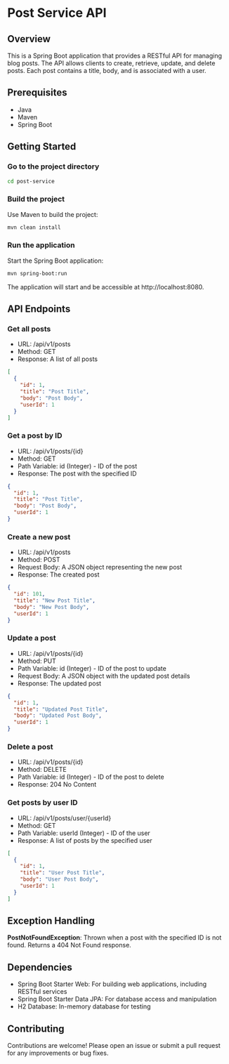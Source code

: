 # Post Service API

## Overview

This is a Spring Boot application that provides a RESTful API for managing blog posts. The API allows clients to create,
retrieve, update, and delete posts. Each post contains a title, body, and is associated with a user.

## Prerequisites

- Java
- Maven
- Spring Boot

## Getting Started

### Go to the project directory

```bash
cd post-service
```

### Build the project

Use Maven to build the project:

```bash
mvn clean install
```

### Run the application

Start the Spring Boot application:

```bash
mvn spring-boot:run
```

The application will start and be accessible at http://localhost:8080.

## API Endpoints

### Get all posts

- URL: /api/v1/posts
- Method: GET
- Response: A list of all posts

```json
[
  {
    "id": 1,
    "title": "Post Title",
    "body": "Post Body",
    "userId": 1
  }
]
```

### Get a post by ID

- URL: /api/v1/posts/{id}
- Method: GET
- Path Variable: id (Integer) - ID of the post
- Response: The post with the specified ID

```json
{
  "id": 1,
  "title": "Post Title",
  "body": "Post Body",
  "userId": 1
}
```

### Create a new post

- URL: /api/v1/posts
- Method: POST
- Request Body: A JSON object representing the new post
- Response: The created post

```json
{
  "id": 101,
  "title": "New Post Title",
  "body": "New Post Body",
  "userId": 1
}
```

### Update a post

- URL: /api/v1/posts/{id}
- Method: PUT
- Path Variable: id (Integer) - ID of the post to update
- Request Body: A JSON object with the updated post details
- Response: The updated post

```json
{
  "id": 1,
  "title": "Updated Post Title",
  "body": "Updated Post Body",
  "userId": 1
}
```

### Delete a post

- URL: /api/v1/posts/{id}
- Method: DELETE
- Path Variable: id (Integer) - ID of the post to delete
- Response: 204 No Content

### Get posts by user ID

- URL: /api/v1/posts/user/{userId}
- Method: GET
- Path Variable: userId (Integer) - ID of the user
- Response: A list of posts by the specified user

```json
[
  {
    "id": 1,
    "title": "User Post Title",
    "body": "User Post Body",
    "userId": 1
  }
]
```

## Exception Handling

**PostNotFoundException**: Thrown when a post with the specified ID is not found. Returns a 404 Not Found response.

## Dependencies

- Spring Boot Starter Web: For building web applications, including RESTful services
- Spring Boot Starter Data JPA: For database access and manipulation
- H2 Database: In-memory database for testing

## Contributing

Contributions are welcome! Please open an issue or submit a pull request for any improvements or bug fixes.
